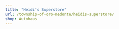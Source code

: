 ```yaml
---
title: "Heidi's Superstore"
url: /township-of-oro-medonte/heidis-superstore/
shop: Autohaus
---
```

